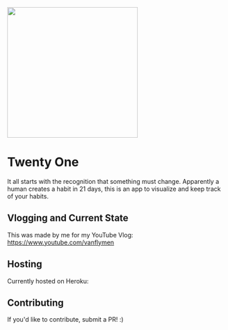 <img src="http://i.imgur.com/pUEqpp3.png" width=300>

# Twenty One
It all starts with the recognition that something must change. Apparently a human creates a habit in 21 days, this is an app to visualize and keep track of your habits.


## Vlogging and Current State
This was made by me for my YouTube Vlog: https://www.youtube.com/vanflymen

## Hosting
Currently hosted on Heroku: 

## Contributing
If you'd like to contribute, submit a PR! :)
